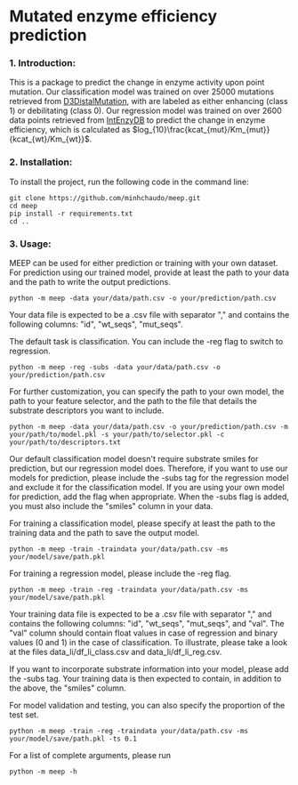 # Mutated enzyme efficiency prediction

### 1. Introduction:

This is a package to predict the change in enzyme activity upon point mutation. Our classification model was trained on over 25000 mutations retrieved from [D3DistalMutation](https://www.d3pharma.com/D3DistalMutation/index.php), with are labeled as either enhancing (class 1) or debilitating (class 0). Our regression model was trained on over 2600 data points retrieved from [IntEnzyDB](https://intenzydb.accre.vanderbilt.edu/) to predict the change in enzyme efficiency, which is calculated as $log_{10}\frac{kcat_{mut}/Km_{mut}}{kcat_{wt}/Km_{wt}}$.

### 2. Installation:

To install the project, run the following code in the command line:

```
git clone https://github.com/minhchaudo/meep.git
cd meep
pip install -r requirements.txt
cd ..
```

### 3. Usage:

MEEP can be used for either prediction or training with your own dataset.
For prediction using our trained model, provide at least the path to your data and the path to write the output predictions.

```
python -m meep -data your/data/path.csv -o your/prediction/path.csv
```

Your data file is expected to be a .csv file with separator "," and contains the following columns: "id", "wt_seqs", "mut_seqs".

The default task is classification. You can include the -reg flag to switch to regression.

```
python -m meep -reg -subs -data your/data/path.csv -o your/prediction/path.csv
```

For further customization, you can specify the path to your own model, the path to your feature selector, and the path to the file that details the substrate descriptors you want to include.

```
python -m meep -data your/data/path.csv -o your/prediction/path.csv -m your/path/to/model.pkl -s your/path/to/selector.pkl -c your/path/to/descriptors.txt
```

Our default classification model doesn't require substrate smiles for prediction, but our regression model does. Therefore, if you want to use our models for prediction, please include the -subs tag for the regression model and exclude it for the classification model. If you are using your own model for prediction, add the flag when appropriate. When the -subs flag is added, you must also include the "smiles" column in your data.

For training a classification model, please specify at least the path to the training data and the path to save the output model.

```
python -m meep -train -traindata your/data/path.csv -ms your/model/save/path.pkl
```

For training a regression model, please include the -reg flag.

```
python -m meep -train -reg -traindata your/data/path.csv -ms your/model/save/path.pkl
```

Your training data file is expected to be a .csv file with separator "," and contains the following columns: "id", "wt_seqs", "mut_seqs", and "val". The "val" column should contain float values in case of regression and binary values (0 and 1) in the case of classification. To illustrate, please take a look at the files data_li/df_li_class.csv and data_li/df_li_reg.csv.

If you want to incorporate substrate information into your model, please add the -subs tag. Your training data is then expected to contain, in addition to the above, the "smiles" column.

For model validation and testing, you can also specify the proportion of the test set.

```
python -m meep -train -reg -traindata your/data/path.csv -ms your/model/save/path.pkl -ts 0.1
```

For a list of complete arguments, please run

```
python -m meep -h
```
